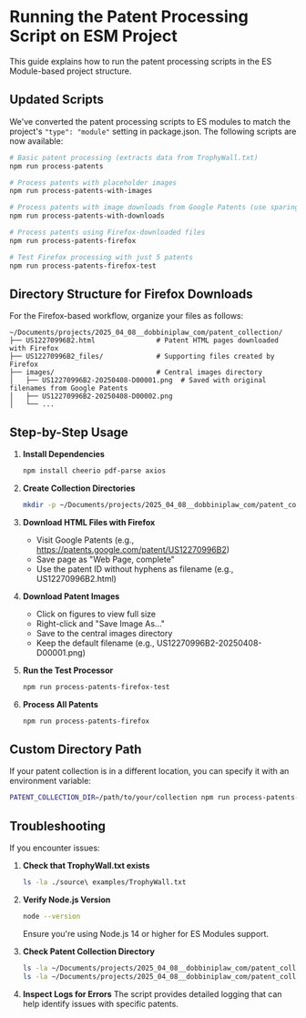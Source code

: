 # Running the Patent Processing Script on ESM Project

This guide explains how to run the patent processing scripts in the ES Module-based project structure.

## Updated Scripts

We've converted the patent processing scripts to ES modules to match the project's `"type": "module"` setting in package.json. The following scripts are now available:

```bash
# Basic patent processing (extracts data from TrophyWall.txt)
npm run process-patents

# Process patents with placeholder images
npm run process-patents-with-images

# Process patents with image downloads from Google Patents (use sparingly)
npm run process-patents-with-downloads

# Process patents using Firefox-downloaded files
npm run process-patents-firefox

# Test Firefox processing with just 5 patents
npm run process-patents-firefox-test
```

## Directory Structure for Firefox Downloads

For the Firefox-based workflow, organize your files as follows:

```
~/Documents/projects/2025_04_08__dobbiniplaw_com/patent_collection/
├── US12270996B2.html               # Patent HTML pages downloaded with Firefox
├── US12270996B2_files/             # Supporting files created by Firefox
├── images/                         # Central images directory
│   ├── US12270996B2-20250408-D00001.png  # Saved with original filenames from Google Patents
│   ├── US12270996B2-20250408-D00002.png
│   └── ...
```

## Step-by-Step Usage

1. **Install Dependencies**
   ```bash
   npm install cheerio pdf-parse axios
   ```

2. **Create Collection Directories**
   ```bash
   mkdir -p ~/Documents/projects/2025_04_08__dobbiniplaw_com/patent_collection/images
   ```

3. **Download HTML Files with Firefox**
   - Visit Google Patents (e.g., https://patents.google.com/patent/US12270996B2)
   - Save page as "Web Page, complete"
   - Use the patent ID without hyphens as filename (e.g., US12270996B2.html)

4. **Download Patent Images**
   - Click on figures to view full size
   - Right-click and "Save Image As..."
   - Save to the central images directory
   - Keep the default filename (e.g., US12270996B2-20250408-D00001.png)

5. **Run the Test Processor**
   ```bash
   npm run process-patents-firefox-test
   ```

6. **Process All Patents**
   ```bash
   npm run process-patents-firefox
   ```

## Custom Directory Path

If your patent collection is in a different location, you can specify it with an environment variable:

```bash
PATENT_COLLECTION_DIR=/path/to/your/collection npm run process-patents-firefox
```

## Troubleshooting

If you encounter issues:

1. **Check that TrophyWall.txt exists**
   ```bash
   ls -la ./source\ examples/TrophyWall.txt
   ```

2. **Verify Node.js Version**
   ```bash
   node --version
   ```
   Ensure you're using Node.js 14 or higher for ES Modules support.

3. **Check Patent Collection Directory**
   ```bash
   ls -la ~/Documents/projects/2025_04_08__dobbiniplaw_com/patent_collection
   ls -la ~/Documents/projects/2025_04_08__dobbiniplaw_com/patent_collection/images
   ```

4. **Inspect Logs for Errors**
   The script provides detailed logging that can help identify issues with specific patents.
